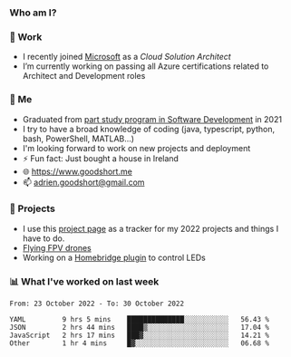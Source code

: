 ### Who am I?

<!--
**goodshort/goodshort** is a ✨ _special_ ✨ repository because its `README.md` (this file) appears on your GitHub profile.
-->
### 💼 Work
- I recently joined [Microsoft](https://www.microsoft.com/) as a _Cloud Solution Architect_
- I’m currently working on passing all Azure certifications related to Architect and Development roles

### 🌱 Me
- Graduated from [part study program in Software Development](https://www.goodshort.me/who-am-i/studies#higher-diploma-in-software-development) in 2021
- I try to have a broad knowledge of coding (java, typescript, python, bash, PowerShell, MATLAB...)
- I'm looking forward to work on new projects and deployment
- ⚡ Fun fact: Just bought a house in Ireland
- 🌐 https://www.goodshort.me
- 📫 adrien.goodshort@gmail.com

### 🚧 Projects

- I use this [project page](https://github.com/users/goodshort/projects/2) as a tracker for my 2022 projects and things I have to do.
- [Flying FPV drones](https://www.youtube.com/watch?v=PdOF5c4RF18&list=PLhU-As_kQhM6L6iwidza6sSdfxEybA7VZ)
- Working on a [Homebridge plugin](https://github.com/goodshort/homebridge-wled-preset) to control LEDs

### 📊 What I've worked on last week

<!--START_SECTION:waka-->

```text
From: 23 October 2022 - To: 30 October 2022

YAML         9 hrs 5 mins    ██████████████░░░░░░░░░░░   56.43 %
JSON         2 hrs 44 mins   ████▒░░░░░░░░░░░░░░░░░░░░   17.04 %
JavaScript   2 hrs 17 mins   ███▓░░░░░░░░░░░░░░░░░░░░░   14.21 %
Other        1 hr 4 mins     █▓░░░░░░░░░░░░░░░░░░░░░░░   06.68 %
```

<!--END_SECTION:waka-->
